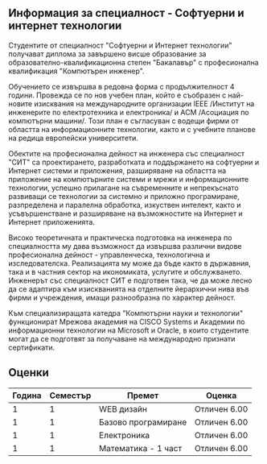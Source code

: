 ## Информация за специалност - Софтуерни и интернет технологии

Студентите от специалност "Софтуерни и Интернет технологии" получават диплома за завършено висше образование за образователно-квалификационна степен "Бакалавър" с професионална квалификация "Компютърен инженер".

Обучението се извършва в редовна форма с продължителност 4 години. Провежда се по нов учебен план, който е съобразен с най­-новите изисквания на международните организации IEEE /Институт на инженерите по електротехника и електроника/ и АСМ /Асоциация по компютърни машини/. Този план е съгласуван с водещи фирми от областта на информационните технологии, както и с учебните планове на редица европейски университети.

Обектите на професионална дейност на инженера със специалност "СИТ" са проектирането, разработката и поддържането на софтуерни и Интернет системи и приложения, разширяване на областта на приложение на компютърните системи и мрежи и информационните технологии, успешно прилагане на съвременните и непрекъснато развиващи се технологии за системно и приложно програмиране, разпределена и паралелна обработка, изкуствен интелект, както и усъвършенстване и разширяване на възможностите на Интернет и Интернет приложенията.

Високо теоретичната и практическа подготовка на инженера по специалността му дава възможност да извършва различни видове професионална дейност - управленческа, технологична и изследователска. Реализацията му може да бъде както в държавния, така и в частния сектор на икономиката, услугите и обслужването. Инженерът със специалност СИТ е подготвен така, че да може лесно да се адаптира към изискванията на отделните йерархични нива във фирми и учреждения, имащи разнообразна по характер дейност.

Към специализиращата катедра "Компютърни науки и технологии" функционират Мрежова академия на CISCO Systems и Академии по информационни технологии на Microsoft и Oracle, в които студентите могат да се подготвят за получаване на международно признати сертификати.

## Оценки

|Година|Семестър|Премет|Оценка|
|---|---|---|---|
|1|1|WEB дизайн|Отличен 6.00|
|1|1|Базово програмиране|Отличен 6.00|
|1|1|Електроника |Отличен 6.00|
|1|1|Математика - 1 част|Отличен 6.00|


